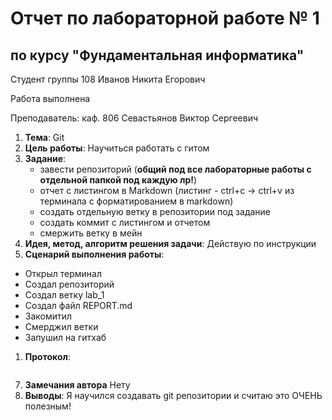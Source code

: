# Отчет по лабораторной работе № 1
## по курсу "Фундаментальная информатика"

Студент группы 108 Иванов Никита Егорович

Работа выполнена 

Преподаватель: каф. 806 Севастьянов Виктор Сергеевич

1. **Тема**: Git
2. **Цель работы**: Научиться работать с гитом
3. **Задание**:
   - завести репозиторий (**общий под все лабораторные работы с отдельной папкой под каждую лр!**)
   - отчет с листингом в Markdown (листинг - ctrl+c -> ctrl+v из терминала с форматированием в markdown)
   - создать отдельную ветку в репозитории под задание
   - создать коммит с листингом и отчетом
   - смержить ветку в мейн
4. **Идея, метод, алгоритм решения задачи**: Действую по инструкции
5. **Сценарий выполнения работы**: 

- Открыл терминал
- Создал репозиторий
- Создал ветку lab_1
- Создал файл REPORT.md
- Закомитил
- Смерджил ветки
- Запушил на гитхаб

1. **Протокол**: 
```
```

7. **Замечания автора** Нету
8. **Выводы**: Я научился создавать git репозитории и считаю это ОЧЕНЬ полезным!